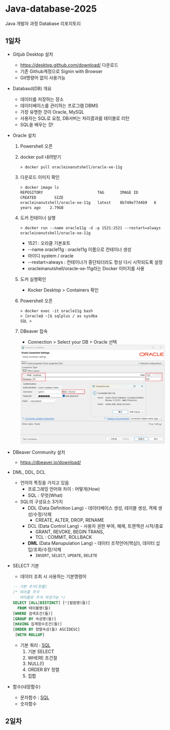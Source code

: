 # Java-database-2025
Java 개발자 과정 Database 리포지토리

## 1일차
- Gitjub Desktop 설치
    - https://desktop.github.com/download/ 다운로드
    - 기존 Github계정으로 Signin with Browser
    - Git명령어 없이 사용가능
- Databasd(DB) 개요
    - 데이터를 저장하는 장소
    - 데이터베이스를 관리하는 프로그램 DBMS
    - 가장 유명한 것이 Oracle, MySQL
    - 사용자는 SQL로 요청, DB서버는 처리결과를 테이블로 리턴
    - SQL을 배우는 것!
- Oracle 설치
    1. Powershell 오픈
    2. docker pull 내려받기
        ```shell
        > docker pull oracleinanutshell/oracle-xe-11g
        ```
    3. 다운로드 이미지 확인
        ``` shell
        > docker image ls
        REPOSITORY                        TAG       IMAGE ID       CREATED        SIZE
        oracleinanutshell/oracle-xe-11g   latest    8b740e77d4b9   6 years ago    2.79GB
        ```
    4. 도커 컨테이너 실행
        ```
        > docker run --name oracle11g -d -p 1521:1521 --restart=always oracleinanutshell/oracle-xe-11g
        ```
        - 1521 : 오라클 기본포트
        - --name oracle11g : oracle11g 이름으로 컨테이너 생성
        - 아이디 system / oracle
        - --restart=always : 컨테이너가 중단되더라도 항상 다시 시작되도록 설정
        - oracleinanutshell/oracle-xe-11g라는 Docker 이미지를 사용
    5. 도커 실행확인
        - Kocker Desktop > Containers 확인
    6. Powershell 오픈
        ``` shell
        > docker exec -it oracle11g bash
        > [oracle@ ~]$ sqlplus / as sysdba
        SQL > 
        ```
    7. DBeaver 접속
        - Connection > Select your DB > Oracle 선택

        <img src="./image/DB_001.png" width="650">

- DBeaver Community 설치
     - https://dbeaver.io/download/
- DML, DDL, DCL
    - 언어의 특징을 가지고 있음
        - 프로그래밍 언어와 차이 : 어떻게(How)
        - SQL : 무엇(What)
    - SQL의 구성요소 3가지
        - DDL (Data Definition Lang) - 데이터베이스 생성, 테이블 생성, 객체 생성/수정/삭제
            - CREATE, ALTER, DROP, RENAME
        - DCL (Data Control Lang) - 사용자 권한 부여, 해제, 트랜잭션 시작/종료
            - GRANT, REVOKE, BEGIN TRANS, 
            - TCL : COMMIT, ROLLBACK
        - **DML** (Data Manupulation Lang) - 데이터 조작언어(핵심!), 데이터 삽입/조회/수정/삭제
            - `INSERT`, `SELECT`, `UPDATE`, `DELETE`
- SELECT 기본
    - 데이터 조회 시 사용하는 기본명령어
    ```sql
    -- 기본 주석(한줄)
    /* 여러줄 주석
       여러줄로 주석 작성가능 */
    SELECT [ALL|DISTINCT] [*|컬럼명(들)]
      FROM 테이블명(들)
    [WHERE 검색조건(들)]
    [GROUP BY 속성명(들)]
   [HAVING 집계함수조건(들)]
    [ORDER BY 정렬속성(들) ASCIDESC]
     [WITH ROLLUP]
    ```

    - 기본 쿼리 : [SQL](./day01/sql01_select기본.sql)
        1. 기본 SELECT
        2. WHERE 조건절
        3. NULL(!)
        5. ORDER BY 정렬
        6. 집합

- 함수(내장함수)
    - 문자함수 : [SQL](./day01/sql02_함수.sql)
    - 숫자함수

## 2일차
